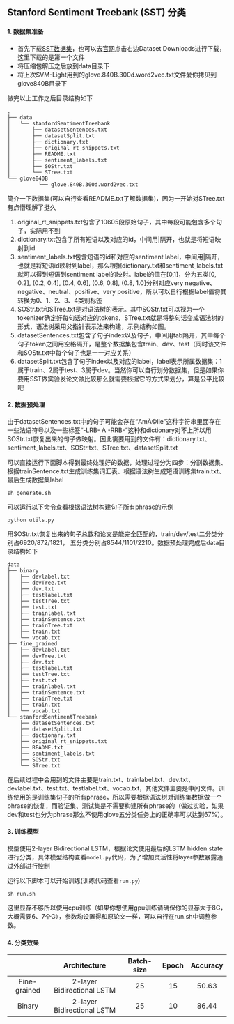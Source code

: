 ## Stanford Sentiment Treebank (SST) 分类

#### 1. 数据集准备
- 首先下载[SST数据集](http://nlp.stanford.edu/~socherr/stanfordSentimentTreebank.zip)，也可以去[官网](https://nlp.stanford.edu/sentiment/code.html)点击右边Dataset Downloads进行下载，这里下载的是第一个文件
- 将压缩包解压之后放到data目录下
- 将上次SVM-Light用到的glove.840B.300d.word2vec.txt文件爱你拷贝到glove840B目录下

做完以上工作之后目录结构如下
```
.
├── data
│   └── stanfordSentimentTreebank
│       ├── datasetSentences.txt
│       ├── datasetSplit.txt
│       ├── dictionary.txt
│       ├── original_rt_snippets.txt
│       ├── README.txt
│       ├── sentiment_labels.txt
│       ├── SOStr.txt
│       └── STree.txt
└── glove840B
          └── glove.840B.300d.word2vec.txt
```

简介一下数据集(可以自行查看README.txt了解数据集)，因为一开始对STree.txt有点懵理解了挺久
1. original_rt_snippets.txt包含了10605段原始句子，其中每段可能包含多个句子，实际用不到
2. dictionary.txt包含了所有短语以及对应的id，中间用|隔开，也就是将短语映射到id
3. sentiment_labels.txt包含短语的id和对应的sentiment label，中间用|隔开，也就是将短语id映射到label，那么根据dictionary.txt和sentiment_labels.txt就可以得到短语到sentiment label的映射。label的值在[0,1]，分为五类[0, 0.2], (0.2, 0.4], (0.4, 0.6], (0.6, 0.8], (0.8, 1.0]分别对应very negative、negative、neutral、positive、very positive，所以可以自行根据label值将其转换为0、1、2、3、4类别标签
4. SOStr.txt和STree.txt是对语法树的表示。其中SOStr.txt可以视为一个tokenizer确定好每句话对应的tokens，STree.txt就是将整句话变成语法树的形式，语法树采用父指针表示法来构建，示例结构如图。
5. datasetSentences.txt包含了句子index以及句子，中间用tab隔开，其中每个句子token之间用空格隔开，是整个数据集包含train、dev、test（同时该文件和SOStr.txt中每个句子也是一一对应关系）
6. datasetSplit.txt包含了句子index以及对应的label，label表示所属数据集：1属于train、2属于test、3属于dev。当然你可以自行划分数据集，但是如果你要用SST做实验发论文做比较那么就需要根据它的方式来划分，算是公平比较吧

#### 2. 数据预处理
由于datasetSentences.txt中的句子可能会存在“AmÃ©lie”这种字符串里面存在一些法语符号以及一些标签“-LRB- A -RRB-”这种和dictionary对不上所以用SOStr.txt恢复出来的句子做映射。因此需要用到的文件有：dictionary.txt、sentiment_labels.txt、SOStr.txt、STree.txt、datasetSplit.txt

可以直接运行下面脚本得到最终处理好的数据，处理过程分为四步：分割数据集、根据trainSentence.txt生成训练集词汇表、根据语法树生成短语训练集train.txt、最后生成数据集label
```shell
sh generate.sh
```
可以运行以下命令查看根据语法树构建句子所有phrase的示例
```shell
python utils.py
```

用SOStr.txt恢复出来的句子总数和论文是能完全匹配的，train/dev/test二分类分别占6920/872/1821， 五分类分别占8544/1101/2210。数据预处理完成后data目录结构如下
```
data
├── binary
│   ├── devlabel.txt
│   ├── devTree.txt
│   ├── dev.txt
│   ├── testlabel.txt
│   ├── testTree.txt
│   ├── test.txt
│   ├── trainlabel.txt
│   ├── trainSentence.txt
│   ├── trainTree.txt
│   ├── train.txt
│   └── vocab.txt
├── fine_grained
│   ├── devlabel.txt
│   ├── devTree.txt
│   ├── dev.txt
│   ├── testlabel.txt
│   ├── testTree.txt
│   ├── test.txt
│   ├── trainlabel.txt
│   ├── trainSentence.txt
│   ├── trainTree.txt
│   ├── train.txt
│   └── vocab.txt
└── stanfordSentimentTreebank
    ├── datasetSentences.txt
    ├── datasetSplit.txt
    ├── dictionary.txt
    ├── original_rt_snippets.txt
    ├── README.txt
    ├── sentiment_labels.txt
    ├── SOStr.txt
    └── STree.txt

```
在后续过程中会用到的文件主要是train.txt、trainlabel.txt、dev.txt、devlabel.txt、test.txt、testlabel.txt、vocab.txt，其他文件主要是中间文件。训练使用的是训练集句子的所有phrase，所以需要根据语法树对训练集数据做一个phrase的恢复，而验证集、测试集是不需要构建所有phrase的（做过实验，如果dev和test也分为phrase那么不使用glove五分类任务上的正确率可以达到67%）。

#### 3. 训练模型

模型使用2-layer Bidirectional LSTM，根据论文使用最后的LSTM hidden state进行分类，具体模型结构查看```model.py```代码，为了增加灵活性将layer参数暴露通过外部进行控制

运行以下脚本可以开始训练(训练代码查看```run.py```)
```shell
sh run.sh
```
这里显存不够所以使用cpu训练（如果你想使用gpu训练请确保你的显存大于8G，大概需要6、7个G），参数均设置得和原论文一样，可以自行在run.sh中调整参数。

#### 4. 分类效果

|              |                   Architecture                    | Batch-size | Epoch | Accuracy |
|:------------:|:-------------------------------------------------:|:----------:|:-----:|:--------:|
| Fine-grained |            2-layer Bidirectional LSTM             |     25     |  15   |  50.63   |
|    Binary    |            2-layer Bidirectional LSTM             |     25     |  10   |  86.44   |
